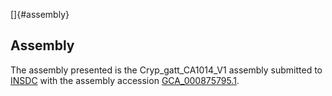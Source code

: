 []{#assembly}

Assembly
--------

The assembly presented is the Cryp\_gatt\_CA1014\_V1 assembly submitted
to [INSDC](http://www.insdc.org) with the assembly accession
[GCA\_000875795.1](http://www.ebi.ac.uk/ena/data/view/GCA_000875795.1).
